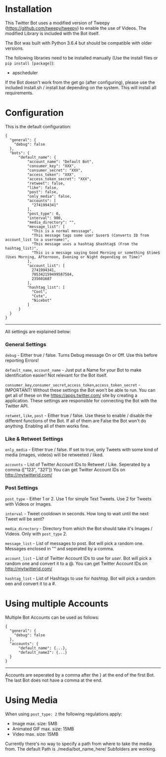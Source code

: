 # Installation

This Twitter Bot uses a modified version of Tweepy (https://github.com/tweepy/tweepy) to enable the use of Videos.
The modified Library is included with the Bot itself.

The Bot was built with Python 3.6.4 but should be compatible with older versions.

The following libraries need to be installed manually (Use the install files or `pip install [package]`):
* apscheduler

If the Bot doesn't work from the get go (after configuring), please use the included install.sh / install.bat depending on the system. This will install all requirements. 

# Configuration

This is the default configuration:
```
{
  "general": {
    "debug": false
  },
  "bots": {
      "default_name": {
          "account_name": "Default Bot",
          "consumer_key": "XXX",
          "consumer_secret": "XXX",
          "access_token": "XXX",
          "access_token_secret": "XXX",
          "retweet": false,
          "like": false,
          "post": false,
          "only_media": false,
          "accounts": [
            "2741994341"
          ],
          "post_type": 0,
          "interval": 900,
          "media_directory": "",
          "message_list": [
            "This is a normal messsage",
            "This message tags some user $user$ (Converts ID from account_list to a username)",
            "This message uses a hashtag $hashtag$ (From the hashtag_list)",
            "This is a message saying Good Morning or something $time$ (Uses Morning, Afternoon, Evening or Night depending on Time)"
          ],
          "account_list": [
            2741994341,
            705342159499587584,
            235601687
          ],
          "hashtag_list": [
            "Cool",
            "Cute",
            "Nicebot"
          ]
      }
  }
}
```

***

All settings are explained below:  
### General Settings

`debug` - Either true / false. Turns Debug message On or Off. Use this before reporting Errors!
  
`default_name`, `account_name` - Just put a Name for your Bot to make identification easier! Not relevant for the Bot itself.

`consumer_key`,`consumer_secret`,`access_token`,`access_token_secret` -  IMPORTANT! Without these settings the Bot won't be able to run. You can get all of these on the https://apps.twitter.com/ site by creating a application. These settings are responsible for connecting the Bot with the Twitter API.  
  
`retweet`, `like`, `post` - Either true / false. Use these to enable / disable the different functions of the Bot. If all of them are False the Bot won't do anything. Enabling all of them works fine.    
 
### Like & Retweet Settings

`only_media` - Either true / false. If set to true, only Tweets with some kind of media (images, videos) will be retweeted / liked.

`accounts` - List of Twitter Account IDs to Retweet / Like. Seperated by a comma (["123", "321"])
You can get Twitter Account IDs on http://mytwitterid.com/

### Post Settings

`post_type` - Either 1 or 2. Use 1 for simple Text Tweets. Use 2 for Tweets with Videos or Images.

`interval` - Tweet cooldown in seconds. How long to wait until the next Tweet will be sent?

`media_directory` - Directory from which the Bot should take it's Images / Videos. Only with `post_type` 2.

`message_list` - List of messages to post. Bot will pick a random one. Messages enclosed in "" and seperated by a comma.

`account_list` - List of Twitter Account IDs to use for $user$. Bot will pick a random one and convert it to a @.
You can get Twitter Account IDs on http://mytwitterid.com/

`hashtag_list` - List of Hashtags to use for $hashtag$. Bot will pick a random oen and convert it to a #.

# Using multiple Accounts

Multiple Bot Accounts can be used as follows:

```
{
  "general": {
    "debug": false
  },
  "accounts": {
      "default_name": {...},
      "default_name2": {...}
  }
}
```

***

Accounts are seperated by a comma after the } at the end of the first Bot. The last Bot does not have a comma at the end.

# Using Media

When using `post_type: 2` the following regulations apply:
* Image max. size: 5MB
* Animated GIF max. size: 15MB
* Video max. size: 15MB

Currently there's no way to specify a path from where to take the media from. The default Path is ./media/bot_name_here/
Subfolders are working.
